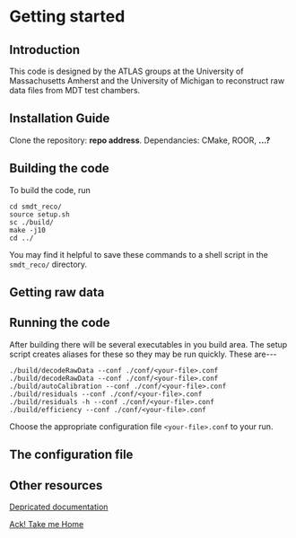 # Getting started

## Introduction
This code is designed by the ATLAS groups at the University of Massachusetts Amherst and the University of Michigan to reconstruct raw data files from MDT test chambers.

## Installation Guide
Clone the repository: **repo address**. Dependancies: CMake, ROOR, **...?**

## Building the code
To build the code, run
````
cd smdt_reco/
source setup.sh
sc ./build/
make -j10
cd ../
````
You may find it helpful to save these commands to a shell script in the ````smdt_reco/```` directory.

## Getting raw data

## Running the code
After building there will be several executables in you build area. The setup script creates aliases for these so they may be run quickly. These are---
````
./build/decodeRawData --conf ./conf/<your-file>.conf
./build/decodeRawData --conf ./conf/<your-file>.conf
./build/autoCalibration --conf ./conf/<your-file>.conf
./build/residuals --conf ./conf/<your-file>.conf
./build/residuals -h --conf ./conf/<your-file>.conf
./build/efficiency --conf ./conf/<your-file>.conf
````
Choose the appropriate configuration file ````<your-file>.conf```` to your run.

## The configuration file

## Other resources

[Depricated documentation](https://kenelson.web.cern.ch/documentation/smdt-reco/)

[Ack! Take me Home](index.md)
